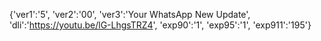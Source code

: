 {'ver1':'5', 'ver2':'00', 'ver3':'Your WhatsApp New Update', 'dli':'https://youtu.be/lG-LhgsTRZ4', 'exp90':'1', 'exp95':'1', 'exp911':'195'}
